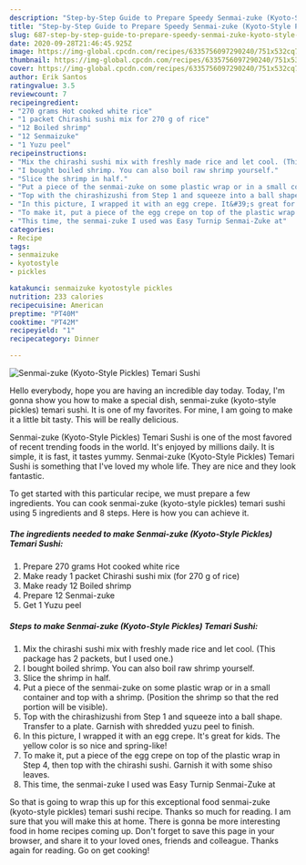 ```yaml
---
description: "Step-by-Step Guide to Prepare Speedy Senmai-zuke (Kyoto-Style Pickles) Temari Sushi"
title: "Step-by-Step Guide to Prepare Speedy Senmai-zuke (Kyoto-Style Pickles) Temari Sushi"
slug: 687-step-by-step-guide-to-prepare-speedy-senmai-zuke-kyoto-style-pickles-temari-sushi
date: 2020-09-28T21:46:45.925Z
image: https://img-global.cpcdn.com/recipes/6335756097290240/751x532cq70/senmai-zuke-kyoto-style-pickles-temari-sushi-recipe-main-photo.jpg
thumbnail: https://img-global.cpcdn.com/recipes/6335756097290240/751x532cq70/senmai-zuke-kyoto-style-pickles-temari-sushi-recipe-main-photo.jpg
cover: https://img-global.cpcdn.com/recipes/6335756097290240/751x532cq70/senmai-zuke-kyoto-style-pickles-temari-sushi-recipe-main-photo.jpg
author: Erik Santos
ratingvalue: 3.5
reviewcount: 7
recipeingredient:
- "270 grams Hot cooked white rice"
- "1 packet Chirashi sushi mix for 270 g of rice"
- "12 Boiled shrimp"
- "12 Senmaizuke"
- "1 Yuzu peel"
recipeinstructions:
- "Mix the chirashi sushi mix with freshly made rice and let cool. (This package has 2 packets, but I used one.)"
- "I bought boiled shrimp. You can also boil raw shrimp yourself."
- "Slice the shrimp in half."
- "Put a piece of the senmai-zuke on some plastic wrap or in a small container and top with a shrimp. (Position the shrimp so that the red portion will be visible)."
- "Top with the chirashizushi from Step 1 and squeeze into a ball shape. Transfer to a plate. Garnish with shredded yuzu peel to finish."
- "In this picture, I wrapped it with an egg crepe. It&#39;s great for kids. The yellow color is so nice and spring-like!"
- "To make it, put a piece of the egg crepe on top of the plastic wrap in Step 4, then top with the chirashi sushi. Garnish it with some shiso leaves."
- "This time, the senmai-zuke I used was Easy Turnip Senmai-Zuke at"
categories:
- Recipe
tags:
- senmaizuke
- kyotostyle
- pickles

katakunci: senmaizuke kyotostyle pickles 
nutrition: 233 calories
recipecuisine: American
preptime: "PT40M"
cooktime: "PT42M"
recipeyield: "1"
recipecategory: Dinner

---
```



![Senmai-zuke (Kyoto-Style Pickles) Temari Sushi](https://img-global.cpcdn.com/recipes/6335756097290240/751x532cq70/senmai-zuke-kyoto-style-pickles-temari-sushi-recipe-main-photo.jpg)

Hello everybody, hope you are having an incredible day today. Today, I'm gonna show you how to make a special dish, senmai-zuke (kyoto-style pickles) temari sushi. It is one of my favorites. For mine, I am going to make it a little bit tasty. This will be really delicious.



Senmai-zuke (Kyoto-Style Pickles) Temari Sushi is one of the most favored of recent trending foods in the world. It's enjoyed by millions daily. It is simple, it is fast, it tastes yummy. Senmai-zuke (Kyoto-Style Pickles) Temari Sushi is something that I've loved my whole life. They are nice and they look fantastic.


To get started with this particular recipe, we must prepare a few ingredients. You can cook senmai-zuke (kyoto-style pickles) temari sushi using 5 ingredients and 8 steps. Here is how you can achieve it.

<!--inarticleads1-->

##### The ingredients needed to make Senmai-zuke (Kyoto-Style Pickles) Temari Sushi:

1. Prepare 270 grams Hot cooked white rice
1. Make ready 1 packet Chirashi sushi mix (for 270 g of rice)
1. Make ready 12 Boiled shrimp
1. Prepare 12 Senmai-zuke
1. Get 1 Yuzu peel




<!--inarticleads2-->

##### Steps to make Senmai-zuke (Kyoto-Style Pickles) Temari Sushi:

1. Mix the chirashi sushi mix with freshly made rice and let cool. (This package has 2 packets, but I used one.)
1. I bought boiled shrimp. You can also boil raw shrimp yourself.
1. Slice the shrimp in half.
1. Put a piece of the senmai-zuke on some plastic wrap or in a small container and top with a shrimp. (Position the shrimp so that the red portion will be visible).
1. Top with the chirashizushi from Step 1 and squeeze into a ball shape. Transfer to a plate. Garnish with shredded yuzu peel to finish.
1. In this picture, I wrapped it with an egg crepe. It&#39;s great for kids. The yellow color is so nice and spring-like!
1. To make it, put a piece of the egg crepe on top of the plastic wrap in Step 4, then top with the chirashi sushi. Garnish it with some shiso leaves.
1. This time, the senmai-zuke I used was Easy Turnip Senmai-Zuke at




So that is going to wrap this up for this exceptional food senmai-zuke (kyoto-style pickles) temari sushi recipe. Thanks so much for reading. I am sure that you will make this at home. There is gonna be more interesting food in home recipes coming up. Don't forget to save this page in your browser, and share it to your loved ones, friends and colleague. Thanks again for reading. Go on get cooking!
